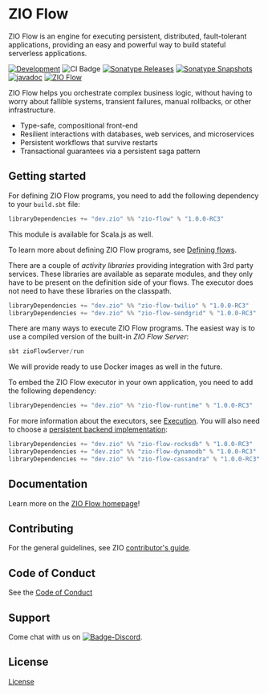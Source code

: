 [//]: # (This file was autogenerated using `zio-sbt-website` plugin via `sbt generateReadme` command.)
[//]: # (So please do not edit it manually. Instead, change "docs/index.md" file or sbt setting keys)
[//]: # (e.g. "readmeDocumentation" and "readmeSupport".)

# ZIO Flow

ZIO Flow is an engine for executing persistent, distributed, fault-tolerant applications, providing an easy and powerful way to build stateful serverless applications.

[![Development](https://img.shields.io/badge/Project%20Stage-Development-green.svg)](https://github.com/zio/zio/wiki/Project-Stages) ![CI Badge](https://github.com/zio/zio-flow/workflows/CI/badge.svg) [![Sonatype Releases](https://img.shields.io/nexus/r/https/oss.sonatype.org/dev.zio/zio-flow_2.13.svg?label=Sonatype%20Release)](https://oss.sonatype.org/content/repositories/releases/dev/zio/zio-flow_2.13/) [![Sonatype Snapshots](https://img.shields.io/nexus/s/https/oss.sonatype.org/dev.zio/zio-flow_2.13.svg?label=Sonatype%20Snapshot)](https://oss.sonatype.org/content/repositories/snapshots/dev/zio/zio-flow_2.13/) [![javadoc](https://javadoc.io/badge2/dev.zio/zio-flow-docs_2.13/javadoc.svg)](https://javadoc.io/doc/dev.zio/zio-flow-docs_2.13) [![ZIO Flow](https://img.shields.io/github/stars/zio/zio-flow?style=social)](https://github.com/zio/zio-flow)

ZIO Flow helps you orchestrate complex business logic, without having to worry about fallible systems, transient failures, manual rollbacks, or other infrastructure.

- Type-safe, compositional front-end
- Resilient interactions with databases, web services, and microservices
- Persistent workflows that survive restarts
- Transactional guarantees via a persistent saga pattern

## Getting started

For defining ZIO Flow programs, you need to add the following dependency to your `build.sbt` file:

```scala
libraryDependencies += "dev.zio" %% "zio-flow" % "1.0.0-RC3"
```

This module is available for Scala.js as well.

To learn more about defining ZIO Flow programs, see [Defining flows](zflow). 

There are a couple of _activity libraries_ providing integration with 3rd party services. These libraries are available as separate modules, 
and they only have to be present on the definition side of your flows. The executor does not need to have these libraries on the classpath.

```scala
libraryDependencies += "dev.zio" %% "zio-flow-twilio" % "1.0.0-RC3"
libraryDependencies += "dev.zio" %% "zio-flow-sendgrid" % "1.0.0-RC3"
```

There are many ways to execute ZIO Flow programs. The easiest way is to use a compiled version of the built-in _ZIO Flow Server_:

```scala
sbt zioFlowServer/run
```

We will provide ready to use Docker images as well in the future.

To embed the ZIO Flow executor in your own application, you need to add the following dependency:

```scala
libraryDependencies += "dev.zio" %% "zio-flow-runtime" % "1.0.0-RC3"
```

For more information about the executors, see [Execution](execution). 
You will also need to choose a [persistent backend implementation](backends):

```scala
libraryDependencies += "dev.zio" %% "zio-flow-rocksdb" % "1.0.0-RC3"
libraryDependencies += "dev.zio" %% "zio-flow-dynamodb" % "1.0.0-RC3"
libraryDependencies += "dev.zio" %% "zio-flow-cassandra" % "1.0.0-RC3"
```

## Documentation

Learn more on the [ZIO Flow homepage](https://zio.dev/zio-flow/)!

## Contributing

For the general guidelines, see ZIO [contributor's guide](https://zio.dev/about/contributing).

## Code of Conduct

See the [Code of Conduct](https://zio.dev/about/code-of-conduct)

## Support

Come chat with us on [![Badge-Discord]][Link-Discord].

[Badge-Discord]: https://img.shields.io/discord/629491597070827530?logo=discord "chat on discord"
[Link-Discord]: https://discord.gg/2ccFBr4 "Discord"

## License

[License](LICENSE)
